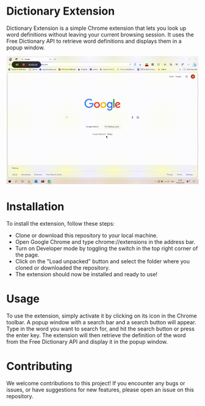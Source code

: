 # Dictionary Extension
Dictionary Extension is a simple Chrome extension that lets you look up word definitions without leaving your current browsing session. It uses the Free Dictionary API to retrieve word definitions and displays them in a popup window.

![Alt text](https://github.com/mustafabaki/CodeYourFuture/blob/master/dictionary_extension/dictionary_extension.gif "Dictionary Extension")


# Installation
To install the extension, follow these steps:

* Clone or download this repository to your local machine.
* Open Google Chrome and type chrome://extensions in the address bar.
* Turn on Developer mode by toggling the switch in the top right corner of the page.
* Click on the "Load unpacked" button and select the folder where you cloned or downloaded the repository.
* The extension should now be installed and ready to use!
# Usage
To use the extension, simply activate it by clicking on its icon in the Chrome toolbar. A popup window with a search bar and a search button will appear. Type in the word you want to search for, and hit the search button or press the enter key. The extension will then retrieve the definition of the word from the Free Dictionary API and display it in the popup window.

# Contributing
We welcome contributions to this project! If you encounter any bugs or issues, or have suggestions for new features, please open an issue on this repository.